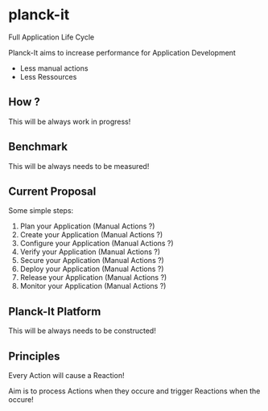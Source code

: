 # planck-it
Full Application Life Cycle

Planck-It aims to increase performance for Application Development

- Less manual actions
- Less Ressources

## How ?

This will be always work in progress!

## Benchmark

This will be always needs to be measured!

## Current Proposal

Some simple steps:

1. Plan your Application (Manual Actions ?)
2. Create your Application (Manual Actions ?)
3. Configure your Application (Manual Actions ?)
4. Verify your Application (Manual Actions ?)
5. Secure your Application (Manual Actions ?)
6. Deploy your Application (Manual Actions ?)
7. Release your Application (Manual Actions ?)
6. Monitor your Application (Manual Actions ?)

## Planck-It Platform

This will be always needs to be constructed!

## Principles

Every Action will cause a Reaction!

Aim is to process Actions when they occure and trigger Reactions when the occure!

